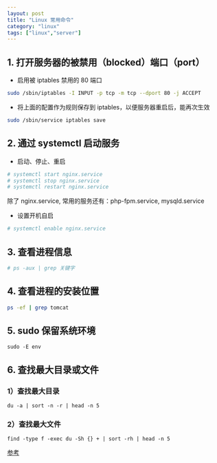 ```yaml
---
layout: post
title: "Linux 常用命令"
category: "linux"
tags: ["linux","server"]
---
```




## 1. 打开服务器的被禁用（blocked）端口（port）

- 启用被 iptables 禁用的 80 端口

```bash
sudo /sbin/iptables -I INPUT -p tcp -m tcp --dport 80 -j ACCEPT
```

- 将上面的配置作为规则保存到 iptables，以便服务器重启后，能再次生效

```bash
sudo /sbin/service iptables save
```

## 2. 通过 systemctl 启动服务

- 启动、停止、重启

```bash
# systemctl start nginx.service
# systemctl stop nginx.service
# systemctl restart nginx.service

```

除了 nginx.service, 常用的服务还有：php-fpm.service, mysqld.service

- 设置开机自启

```bash
# systemctl enable nginx.service
```

## 3. 查看进程信息

```bash
# ps -aux | grep 关键字
```


## 4. 查看进程的安装位置

```bash
ps -ef | grep tomcat
```


## 5. sudo 保留系统环境

```shell
sudo -E env
```


## 6. 查找最大目录或文件 

### 1）查找最大目录

```shell
du -a | sort -n -r | head -n 5
```

### 2）查找最大文件

```shell
find -type f -exec du -Sh {} + | sort -rh | head -n 5
```

[参考](https://www.tecmint.com/find-top-large-directories-and-files-sizes-in-linux/)


